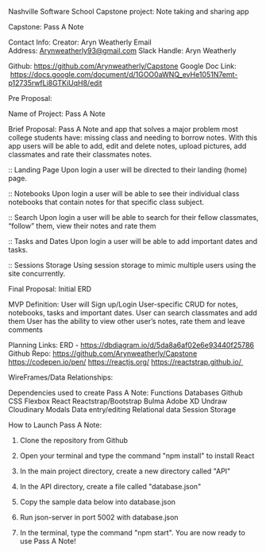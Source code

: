 Nashville Software School Capstone project: Note taking and sharing app


Capstone: Pass A Note

Contact Info:
Creator: Aryn Weatherly
Email Address: Arynweatherly93@gmail.com
Slack Handle: Aryn Weatherly

Github: https://github.com/Arynweatherly/Capstone
Google Doc Link:  https://docs.google.com/document/d/1GOO0aWNQ_evHe1051N7emt-p12735rwfLi8GTKiUqH8/edit

Pre Proposal:

Name of Project: Pass A Note

Brief Proposal: Pass A Note and app that solves a major problem most college students have: missing class and needing to borrow notes. With this app users will be able to add, edit and delete notes, upload pictures, add classmates and rate their classmates notes.

:: Landing Page
Upon login a user will be directed to their landing (home) page.

:: Notebooks
Upon login a user will be able to see their individual class notebooks that contain notes for that specific class subject.

:: Search
Upon login a user will be able to search for their fellow classmates, “follow” them, view their notes and rate them

:: Tasks and Dates
Upon login a user will be able to add important dates and tasks.

:: Sessions Storage
Using session storage to mimic multiple users using the site concurrently.

Final Proposal:
Initial ERD

MVP Definition:
User will Sign up/Login
User-specific CRUD for notes, notebooks, tasks and important dates.
User can search classmates and add them
User has the ability to view other user’s notes, rate them and leave comments

Planning Links:
ERD - https://dbdiagram.io/d/5da8a6af02e6e93440f25786
Github Repo: https://github.com/Arynweatherly/Capstone
https://codepen.io/pen/
https://reactjs.org/
https://reactstrap.github.io/ 

WireFrames/Data Relationships:

Dependencies used to create Pass A Note:
Functions
Databases
Github
CSS
Flexbox
React
Reactstrap/Bootstrap
Bulma
Adobe XD
Undraw
Cloudinary
Modals
Data entry/editing
Relational data
Session Storage

How to Launch Pass A Note:

1. Clone the repository from Github

2. Open your terminal and type the command "npm install" to install React

3. In the main project directory, create a new directory called "API"

4. In the API directory, create a file called "database.json"

5. Copy the sample data below into database.json

6. Run json-server in port 5002 with database.json

7. In the terminal, type the command "npm start". You are now ready to use Pass A Note!
